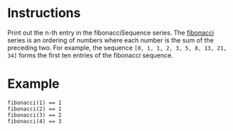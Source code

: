 # Instructions
Print out the n-th entry in the fibonacciSequence series. The [fibonacci](https://en.wikipedia.org/wiki/Fibonacci_number) series is an
ordering of numbers where each number is the sum of the preceding two. For example, the sequence `[0, 1, 1, 2, 3, 5, 8, 13, 21, 34]` forms
the first ten entries of the fibonacci sequence.

# Example
```
fibonacci(1) == 1
fibonacci(2) == 1
fibonacci(3) == 2
fibonacci(4) == 3
```

